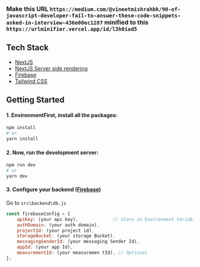 ### Make this URL `https://medium.com/@vineetmishrahbk/90-of-javascript-developer-fail-to-answer-these-code-snippets-asked-in-interview-436e00ec1287` minified to this `https://urlminifier.vercel.app/id/l3h0iud5`

## Tech Stack

- [NextJS](https://nextjs.org/)
- [NextJS Server side rendering](https://nextjs.org/docs/basic-features/data-fetching/get-server-side-props)
- [Firebase](https://firebase.google.com/)
- [Tailwind CSS](https://tailwindcss.com/)

## Getting Started

#### 1. EnvironmentFirst, install all the packages:

```bash
npm install
# or
yarn install
```

#### 2. Now, run the development server:

```bash
npm run dev
# or
yarn dev
```

#### 3. Configure your backend ([Firebase](https://firebase.google.com/))
Go to `src\backend\db.js`
```js script
const firebaseConfig = {
    apiKey: (your api key),             // Store in Environment Variable
    authDomain: (your auth domain),
    projectId: (your project id),
    storageBucket: (your storage Bucket),
    messagingSenderId: (your messaging Sender Id),
    appId: (your app Id),
    measurementId: (your measuremen tId), // Optional
};
```